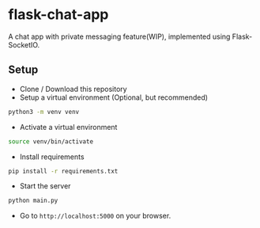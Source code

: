 # flask-chat-app
A chat app with private messaging feature(WIP), implemented using Flask-SocketIO.

## Setup
* Clone / Download this repository
* Setup a virtual environment (Optional, but recommended)
```bash
python3 -m venv venv
```
* Activate a virtual environment
```bash
source venv/bin/activate
```
* Install requirements
```bash
pip install -r requirements.txt
```
* Start the server
```bash
python main.py
```
* Go to `http://localhost:5000` on your browser.
